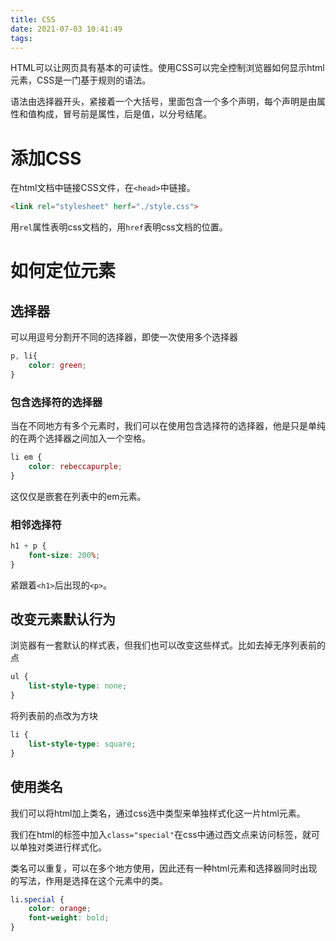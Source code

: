 ```yaml
---
title: CSS
date: 2021-07-03 10:41:49
tags: 
---
```


HTML可以让网页具有基本的可读性。使用CSS可以完全控制浏览器如何显示html元素，CSS是一门基于规则的语法。

语法由选择器开头，紧接着一个大括号，里面包含一个多个声明，每个声明是由属性和值构成，冒号前是属性，后是值，以分号结尾。

# 添加CSS

在html文档中链接CSS文件，在`<head>`中链接。

```html
<link rel="stylesheet" herf="./style.css">
```

用`rel`属性表明css文档的，用`href`表明css文档的位置。

# 如何定位元素

## 选择器

可以用逗号分割开不同的选择器，即使一次使用多个选择器

```css
p, li{
	color: green;
}
```

### 包含选择符的选择器

当在不同地方有多个元素时，我们可以在使用包含选择符的选择器，他是只是单纯的在两个选择器之间加入一个空格。

```css
li em {
    color: rebeccapurple;
}
```

这仅仅是嵌套在列表中的em元素。

### 相邻选择符

```css
h1 + p {
    font-size: 200%;
}
```

紧跟着`<h1>`后出现的`<p>`。

## 改变元素默认行为

浏览器有一套默认的样式表，但我们也可以改变这些样式。比如去掉无序列表前的点

```css
ul {
    list-style-type: none;
}
```

将列表前的点改为方块

```css
li {
    list-style-type: square;
}
```

## 使用类名

我们可以将html加上类名，通过css选中类型来单独样式化这一片html元素。

我们在html的标签中加入`class="special"`在css中通过西文点来访问标签，就可以单独对类进行样式化。

类名可以重复，可以在多个地方使用，因此还有一种html元素和选择器同时出现的写法，作用是选择在这个元素中的类。

```css
li.special {
    color: orange;
    font-weight: bold;
}
```

